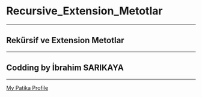 # Recursive_Extension_Metotlar
---------------------------------
## Rekürsif ve Extension Metotlar
---------------------------------
## Codding by İbrahim SARIKAYA
---------------------------------
[My Patika Profile](https://app.patika.dev/ibro)
